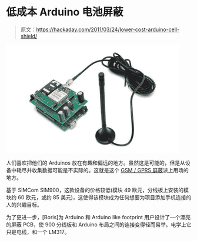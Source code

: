 # 低成本 Arduino 电池屏蔽

> 原文：<https://hackaday.com/2011/03/24/lower-cost-arduino-cell-shield/>

![](img/bbe5255f596c32a99856046c8f804938.png "179__500x375_dsc_4477")

人们喜欢把他们的 Arduinos 放在有趣和偏远的地方。虽然这是可能的，但是从设备中耗尽并收集数据可能是不实际的。这就是这个 [GSM / GPRS 屏蔽](http://www.open-electronics.org/arduino-gsm-shield/)派上用场的地方。

基于 SIMCom SIM900，这款设备的价格较低(模块 49 欧元，分线板上安装的模块约 60 欧元，或约 85 美元)，这使得该模块成为任何想要为项目添加手机连接的人的兴趣目标。

为了更进一步，[Boris]为 Arduino 和 Arduino like footprint 用户设计了一个漂亮的屏蔽 PCB，使 900 分线板和 Arduino 布局之间的连接变得轻而易举。电学上它只是电线，和一个 LM317。